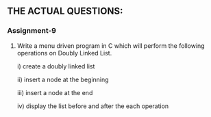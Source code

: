 ## THE ACTUAL QUESTIONS:

### Assignment-9

1. Write a menu driven program in C which will perform the following operations on Doubly Linked List.

	i)  create a doubly linked list
	
    ii) insert a node at the beginning
    
    iii) insert a node at the end
    
    iv) display the list before and after the each operation
